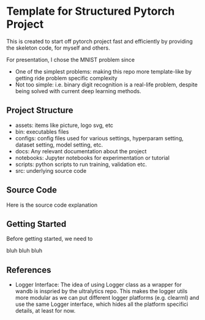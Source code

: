 # Template for Structured Pytorch Project

This is created to start off pytorch project fast and efficiently by providing the skeleton code, for myself and others.

For presentation, I chose the MNIST problem since

* One of the simplest problems: making this repo more template-like by getting ride problem specific complexity
* Not too simple: i.e. binary digit recognition is a real-life problem, despite being solved with current deep learning methods.


## Project Structure

* assets: items like picture, logo svg, etc
* bin: executables files
* configs: config files used for various settings, hyperparam setting, dataset setting, model setting, etc.
* docs: Any relevant documentation about the project
* notebooks: Jupyter notebooks for experimentation or tutorial
* scripts: python scripts to run training, validation etc.
* src: underlying source code


## Source Code

Here is the source code explanation



## Getting Started

Before getting started,  we need to 

bluh bluh bluh



## References
- Logger Interface: The idea of using Logger class as a wrapper for wandb is inspried by the ultralytics repo. This makes the logger utils more modular as we can put different logger platforms (e.g. clearml) and use the same Logger interface, which hides all the platform specifici details, at least for now.